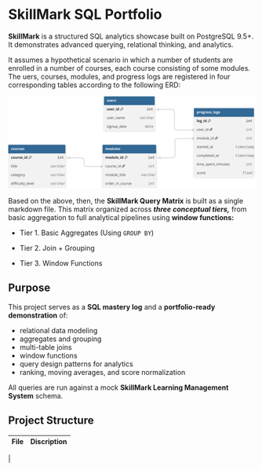 # SkillMark SQL Portfolio

**SkillMark** is a structured SQL analytics showcase built on PostgreSQL 9.5+.
It demonstrates advanced querying, relational thinking, and analytics. 

It assumes a hypothetical scenario in which a number of students are enrolled in a number of courses, each course consisting of some modules. The uers, courses, modules, and progress logs are registered in four corresponding tables according to the following ERD:

<p align="center">
    <img src="/schema/ERD.svg" alt="SkillMark ERD" width="600"/>
</p>

Based on the above, then, the **SkillMark Query Matrix** is built as a single markdown file. This matrix organized across ***three conceptual tiers,*** from basic aggregation to full analytical pipelines using **window functions:**

- Tier 1. Basic Aggregates (Using `GROUP BY`)

- Tier 2. Join + Grouping

- Tier 3. Window Functions


## Purpose

This project serves as a **SQL mastery log** and a **portfolio-ready demonstration** of:

- relational data modeling
- aggregates and grouping
- multi-table joins
- window functions
- query design patterns for analytics
- ranking, moving averages, and score normalization

All queries are run against a mock **SkillMark Learning Management System** schema.

## Project Structure

|File|Discription|
|---|---|
|